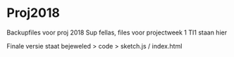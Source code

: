 # Proj2018
Backupfiles voor proj 2018
Sup fellas, files voor projectweek 1 TI1 staan hier

Finale versie staat bejeweled > code > sketch.js / index.html
